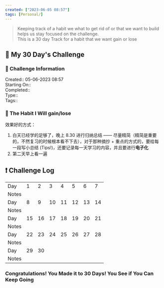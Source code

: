 ```yaml
---
created: ["2023-06-05 08:57"]
tags: [Personal/]
---
```


> Keeping track of a habit we what to get rid of or that we want to build helps us stay focused on the challenge.  
> This is a 30 day Track for a habit that we want gain or lose

## 📅 My 30 Day's Challenge

### 📃 Challenge Information

Created:: 05-06-2023 08:57  
Starting On::  
Completed::  
Type::  
Tags::

### 🎯 The Habit I Will gain/lose

效果好的方式：

1. 白天已经学的足够了，晚上 8.30 进行归纳总结 —— 尽量精简（精简是重要的，不然复习的时候根本看不下去），对于那种摘抄 + 重点的方式的，要给每一段写小总结 (Tips!)，还要记录每一天学习的内容，并且要进行**电子化**
2. 第二天早上看一遍

## ❗ Challenge Log

|       |     |     |     |     |     |     |     |
| ----- | --- | --- | --- | --- | --- | --- | --- |
| Day   | 1   | 2   | 3   | 4   | 5   | 6   | 7   |
| Notes |      |     |     |     |     |     |     |
| Day   | 8   | 9   | 10  | 11  | 12  | 13  | 14  |
| Notes |     |     |     |     |     |     |     |
| Day   | 15  | 16  | 17  | 18  | 19  | 20  | 21  |
| Notes |     |     |     |     |     |     |     |
| Day   | 22  | 23  | 24  | 25  | 26  | 27  | 28  |
| Notes |     |     |     |     |     |     |     |
| Day   | 29  | 30  |     |     |     |     |     |
| Notes |     |     |     |     |     |     |     |

### Congratulations! You Made it to 30 Days! You See if You Can Keep Going
